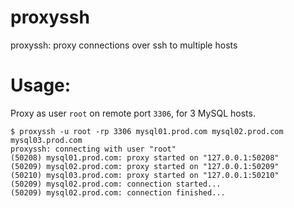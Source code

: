 # proxyssh
proxyssh: proxy connections over ssh to multiple hosts

# Usage:

Proxy as user `root` on remote port `3306`, for 3 MySQL hosts.
```
$ proxyssh -u root -rp 3306 mysql01.prod.com mysql02.prod.com mysql03.prod.com
proxyssh: connecting with user "root"
(50208) mysql01.prod.com: proxy started on "127.0.0.1:50208"
(50209) mysql02.prod.com: proxy started on "127.0.0.1:50209"
(50210) mysql03.prod.com: proxy started on "127.0.0.1:50210"
(50209) mysql02.prod.com: connection started...
(50209) mysql02.prod.com: connection finished...
```
